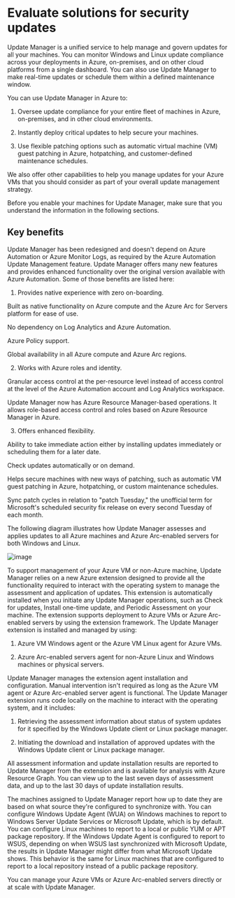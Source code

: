 # Evaluate solutions for security updates

Update Manager is a unified service to help manage and govern updates for all your machines. You can monitor Windows and Linux update compliance across your deployments in Azure, on-premises, and on other cloud platforms from a single dashboard. You can also use Update Manager to make real-time updates or schedule them within a defined maintenance window.

You can use Update Manager in Azure to:

1) Oversee update compliance for your entire fleet of machines in Azure, on-premises, and in other cloud environments.

2) Instantly deploy critical updates to help secure your machines.

3) Use flexible patching options such as automatic virtual machine (VM) guest patching in Azure, hotpatching, and customer-defined maintenance schedules.

We also offer other capabilities to help you manage updates for your Azure VMs that you should consider as part of your overall update management strategy.

Before you enable your machines for Update Manager, make sure that you understand the information in the following sections.

## Key benefits

Update Manager has been redesigned and doesn't depend on Azure Automation or Azure Monitor Logs, as required by the Azure Automation Update Management feature. Update Manager offers many new features and provides enhanced functionality over the original version available with Azure Automation. Some of those benefits are listed here:

1) Provides native experience with zero on-boarding.

Built as native functionality on Azure compute and the Azure Arc for Servers platform for ease of use.

No dependency on Log Analytics and Azure Automation.

Azure Policy support.

Global availability in all Azure compute and Azure Arc regions.

2) Works with Azure roles and identity.

Granular access control at the per-resource level instead of access control at the level of the Azure Automation account and Log Analytics workspace.

Update Manager now has Azure Resource Manager-based operations. It allows role-based access control and roles based on Azure Resource Manager in Azure.

3) Offers enhanced flexibility.

Ability to take immediate action either by installing updates immediately or scheduling them for a later date.

Check updates automatically or on demand.

Helps secure machines with new ways of patching, such as automatic VM guest patching in Azure, hotpatching, or custom maintenance schedules.

Sync patch cycles in relation to "patch Tuesday," the unofficial term for Microsoft's scheduled security fix release on every second Tuesday of each month.

The following diagram illustrates how Update Manager assesses and applies updates to all Azure machines and Azure Arc-enabled servers for both Windows and Linux.

![image](https://github.com/user-attachments/assets/9bbd41aa-a5b7-4d36-ac0b-1145f1a05bd4)

To support management of your Azure VM or non-Azure machine, Update Manager relies on a new Azure extension designed to provide all the functionality required to interact with the operating system to manage the assessment and application of updates. This extension is automatically installed when you initiate any Update Manager operations, such as Check for updates, Install one-time update, and Periodic Assessment on your machine. The extension supports deployment to Azure VMs or Azure Arc-enabled servers by using the extension framework. The Update Manager extension is installed and managed by using:

1) Azure VM Windows agent or the Azure VM Linux agent for Azure VMs.

2) Azure Arc-enabled servers agent for non-Azure Linux and Windows machines or physical servers.

Update Manager manages the extension agent installation and configuration. Manual intervention isn't required as long as the Azure VM agent or Azure Arc-enabled server agent is functional. The Update Manager extension runs code locally on the machine to interact with the operating system, and it includes:

1) Retrieving the assessment information about status of system updates for it specified by the Windows Update client or Linux package manager.

2) Initiating the download and installation of approved updates with the Windows Update client or Linux package manager.

All assessment information and update installation results are reported to Update Manager from the extension and is available for analysis with Azure Resource Graph. You can view up to the last seven days of assessment data, and up to the last 30 days of update installation results.

The machines assigned to Update Manager report how up to date they are based on what source they're configured to synchronize with. You can configure Windows Update Agent (WUA) on Windows machines to report to Windows Server Update Services or Microsoft Update, which is by default. You can configure Linux machines to report to a local or public YUM or APT package repository. If the Windows Update Agent is configured to report to WSUS, depending on when WSUS last synchronized with Microsoft Update, the results in Update Manager might differ from what Microsoft Update shows. This behavior is the same for Linux machines that are configured to report to a local repository instead of a public package repository.

You can manage your Azure VMs or Azure Arc-enabled servers directly or at scale with Update Manager.
